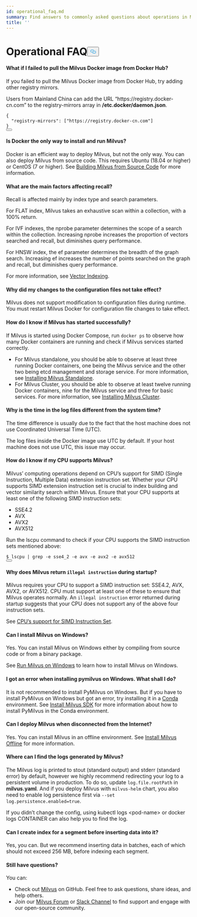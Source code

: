 ```yaml
---
id: operational_faq.md
summary: Find answers to commonly asked questions about operations in Milvus.
title: ''
---
```

<h1 id="Operational-FAQ" class="common-anchor-header">Operational FAQ<button data-href="#Operational-FAQ" class="anchor-icon" translate="no">
      <svg translate="no"
        aria-hidden="true"
        focusable="false"
        height="20"
        version="1.1"
        viewBox="0 0 16 16"
        width="16"
      >
        <path
          fill="#0092E4"
          fill-rule="evenodd"
          d="M4 9h1v1H4c-1.5 0-3-1.69-3-3.5S2.55 3 4 3h4c1.45 0 3 1.69 3 3.5 0 1.41-.91 2.72-2 3.25V8.59c.58-.45 1-1.27 1-2.09C10 5.22 8.98 4 8 4H4c-.98 0-2 1.22-2 2.5S3 9 4 9zm9-3h-1v1h1c1 0 2 1.22 2 2.5S13.98 12 13 12H9c-.98 0-2-1.22-2-2.5 0-.83.42-1.64 1-2.09V6.25c-1.09.53-2 1.84-2 3.25C6 11.31 7.55 13 9 13h4c1.45 0 3-1.69 3-3.5S14.5 6 13 6z"
        ></path>
      </svg>
    </button></h1><!-- TOC -->
<!-- /TOC -->
<h4 id="What-if-I-failed-to-pull-the-Milvus-Docker-image-from-Docker-Hub" class="common-anchor-header">What if I failed to pull the Milvus Docker image from Docker Hub?</h4><p>If you failed to pull the Milvus Docker image from Docker Hub, try adding other registry mirrors.</p>
<p>Users from Mainland China can add the URL “https://registry.docker-cn.com” to the registry-mirrors array in <strong>/etc.docker/daemon.json</strong>.</p>
<pre><code translate="no">{
  <span class="hljs-string">&quot;registry-mirrors&quot;</span>: [<span class="hljs-string">&quot;https://registry.docker-cn.com&quot;</span>]
}
<button class="copy-code-btn"></button></code></pre>
<h4 id="Is-Docker-the-only-way-to-install-and-run-Milvus" class="common-anchor-header">Is Docker the only way to install and run Milvus?</h4><p>Docker is an efficient way to deploy Milvus, but not the only way. You can also deploy Milvus from source code. This requires Ubuntu (18.04 or higher) or CentOS (7 or higher). See <a href="https://github.com/milvus-io/milvus#build-milvus-from-source-code">Building Milvus from Source Code</a> for more information.</p>
<h4 id="What-are-the-main-factors-affecting-recall" class="common-anchor-header">What are the main factors affecting recall?</h4><p>Recall is affected mainly by index type and search parameters.</p>
<p>For FLAT index, Milvus takes an exhaustive scan within a collection, with a 100% return.</p>
<p>For IVF indexes, the nprobe parameter determines the scope of a search within the collection. Increasing nprobe increases the proportion of vectors searched and recall, but diminishes query performance.</p>
<p>For HNSW index, the ef parameter determines the breadth of the graph search. Increasing ef increases the number of points searched on the graph and recall, but diminishes query performance.</p>
<p>For more information, see <a href="https://www.zilliz.com/blog/Accelerating-Similarity-Search-on-Really-Big-Data-with-Vector-Indexing">Vector Indexing</a>.</p>
<h4 id="Why-did-my-changes-to-the-configuration-files-not-take-effect" class="common-anchor-header">Why did my changes to the configuration files not take effect?</h4><p>Milvus does not support modification to configuration files during runtime. You must restart Milvus Docker for configuration file changes to take effect.</p>
<h4 id="How-do-I-know-if-Milvus-has-started-successfully" class="common-anchor-header">How do I know if Milvus has started successfully?</h4><p>If Milvus is started using Docker Compose, run <code translate="no">docker ps</code> to observe how many Docker containers are running and check if Milvus services started correctly.</p>
<ul>
<li>For Milvus standalone, you should be able to observe at least three running Docker containers, one being the Milvus service and the other two being etcd management and storage service. For more information, see <a href="/docs/install_standalone-docker.md">Installing Milvus Standalone</a>.</li>
<li>For Milvus Cluster, you should be able to observe at least twelve running Docker containers, nine for the Milvus service and three for basic services. For more information, see <a href="/docs/install_cluster-docker.md">Installing Milvus Cluster</a>.</li>
</ul>
<h4 id="Why-is-the-time-in-the-log-files-different-from-the-system-time" class="common-anchor-header">Why is the time in the log files different from the system time?</h4><p>The time difference is usually due to the fact that the host machine does not use Coordinated Universal Time (UTC).</p>
<p>The log files inside the Docker image use UTC by default. If your host machine does not use UTC, this issue may occur.</p>
<h4 id="How-do-I-know-if-my-CPU-supports-Milvus" class="common-anchor-header">How do I know if my CPU supports Milvus?</h4><p>Milvus’ computing operations depend on CPU’s support for SIMD (Single Instruction, Multiple Data) extension instruction set. Whether your CPU supports SIMD extension instruction set is crucial to index building and vector similarity search within Milvus. Ensure that your CPU supports at least one of the following SIMD instruction sets:</p>
<ul>
<li>SSE4.2</li>
<li>AVX</li>
<li>AVX2</li>
<li>AVX512</li>
</ul>
<p>Run the lscpu command to check if your CPU supports the SIMD instruction sets mentioned above:</p>
<pre><code translate="no">$ lscpu | grep -e sse4_2 -e avx -e avx2 -e avx512
<button class="copy-code-btn"></button></code></pre>
<h4 id="Why-does-Milvus-return-illegal-instruction-during-startup" class="common-anchor-header">Why does Milvus return <code translate="no">illegal instruction</code> during startup?</h4><p>Milvus requires your CPU to support a SIMD instruction set: SSE4.2, AVX, AVX2, or AVX512. CPU must support at least one of these to ensure that Milvus operates normally. An <code translate="no">illegal instruction</code> error returned during startup suggests that your CPU does not support any of the above four instruction sets.</p>
<p>See <a href="/docs/prerequisite-docker.md">CPU’s support for SIMD Instruction Set</a>.</p>
<h4 id="Can-I-install-Milvus-on-Windows" class="common-anchor-header">Can I install Milvus on Windows?</h4><p>Yes. You can install Milvus on Windows either by compiling from source code or from a binary package.</p>
<p>See <a href="https://milvus.io/blog/2021-11-19-run-milvus-2.0-on-windows.md">Run Milvus on Windows</a> to learn how to install Milvus on Windows.</p>
<h4 id="I-got-an-error-when-installing-pymilvus-on-Windows-What-shall-I-do" class="common-anchor-header">I got an error when installing pymilvus on Windows. What shall I do?</h4><p>It is not recommended to install PyMilvus on Windows. But if you have to install PyMilvus on Windows but got an error, try installing it in a <a href="https://docs.conda.io/projects/conda/en/latest/user-guide/install/index.html">Conda</a> environment. See <a href="/docs/install-pymilvus.md">Install Milvus SDK</a> for more information about how to install PyMilvus in the Conda environment.</p>
<h4 id="Can-I-deploy-Milvus-when-disconnected-from-the-Internet" class="common-anchor-header">Can I deploy Milvus when disconnected from the Internet?</h4><p>Yes. You can install Milvus in an offline environment. See <a href="/docs/install_offline-docker.md">Install Milvus Offline</a> for more information.</p>
<h4 id="Where-can-I-find-the-logs-generated-by-Milvus" class="common-anchor-header">Where can I find the logs generated by Milvus?</h4><p>The Milvus log is printed to stout (standard output) and stderr (standard error) by default, however we highly recommend redirecting your log to a persistent volume in production. To do so, update <code translate="no">log.file.rootPath</code> in <strong>milvus.yaml</strong>. And if you deploy Milvus with <code translate="no">milvus-helm</code> chart, you also need to enable log persistence first via <code translate="no">--set log.persistence.enabled=true</code>.</p>
<p>If you didn’t change the config, using kubectl logs &lt;pod-name&gt; or docker logs CONTAINER can also help you to find the log.</p>
<h4 id="Can-I-create-index-for-a-segment-before-inserting-data-into-it" class="common-anchor-header">Can I create index for a segment before inserting data into it?</h4><p>Yes, you can. But we recommend inserting data in batches, each of which should not exceed 256 MB, before indexing each segment.</p>
<h4 id="Still-have-questions" class="common-anchor-header">Still have questions?</h4><p>You can:</p>
<ul>
<li>Check out <a href="https://github.com/milvus-io/milvus/issues">Milvus</a> on GitHub. Feel free to ask questions, share ideas, and help others.</li>
<li>Join our <a href="https://discuss.milvus.io/">Milvus Forum</a> or <a href="https://join.slack.com/t/milvusio/shared_invite/enQtNzY1OTQ0NDI3NjMzLWNmYmM1NmNjOTQ5MGI5NDhhYmRhMGU5M2NhNzhhMDMzY2MzNDdlYjM5ODQ5MmE3ODFlYzU3YjJkNmVlNDQ2ZTk">Slack Channel</a> to find support and engage with our open-source community.</li>
</ul>
